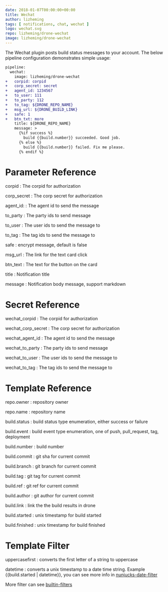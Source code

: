 ```yaml
---
date: 2018-01-07T00:00:00+00:00
title: Wechat
author: lizheming
tags: [ notifications, chat, wechat ]
logo: wechat.svg
repo: lizheming/drone-wechat
image: lizheming/drone-wechat
---
```


The Wechat plugin posts build status messages to your account. The below pipeline configuration demonstrates simple usage:

```diff
pipeline:
  wechat:
    image: lizheming/drone-wechat
+   corpid: corpid
+   corp_secret: secret
+   agent_id: 1234567
+   to_user: 111
+   to_party: 112
+   to_tag: ${DRONE_REPO_NAME}
+   msg_url: ${DRONE_BUILD_LINK}
+   safe: 1
+   btn_txt: more
    title: ${DRONE_REPO_NAME}
    message: >
      {%if success %}
        build {{build.number}} succeeded. Good job.
      {% else %}
        build {{build.number}} failed. Fix me please.
      {% endif %}
```

# Parameter Reference

corpid
: The corpid for authorization

corp_secret
: The corp secret for authorization

agent_id:
: The agent id to send the message

to_party
: The party ids to send message

to_user
: The user ids to send the message to

to_tag
: The tag ids to send the message to

safe
: encrypt message, default is false

msg_url
: The link for the text card click

btn_text
: The text for the button on the card

title
: Notification title

message
: Notification body message, support markdown

# Secret Reference

wechat_corpid
: The corpid for authorization

wechat_corp_secret
: The corp secret for authorization

wechat_agent_id
: The agent id to send the message

wechat_to_party
: The party ids to send message

wechat_to_user
: The user ids to send the message to

wechat_to_tag
: The tag ids to send the message to

# Template Reference

repo.owner
: repository owner

repo.name
: repository name

build.status
: build status type enumeration, either success or failure

build.event
: build event type enumeration, one of push, pull_request, tag, deployment

build.number
: build number

build.commit
: git sha for current commit

build.branch
: git branch for current commit

build.tag
: git tag for current commit

build.ref
: git ref for current commit

build.author
: git author for current commit

build.link
: link the the build results in drone

build.started
: unix timestamp for build started

build.finished
: unix timestamp for build finished

# Template Filter

uppercasefirst
: converts the first letter of a string to uppercase

datetime
: converts a unix timestamp to a date time string. Example {{build.started | datetime}}, you can see more info in [nunjucks-date-filter](https://www.npmjs.com/package/nunjucks-date-filter)

More filter can see [builtin-filters](https://mozilla.github.io/nunjucks/templating.html#builtin-filters)

